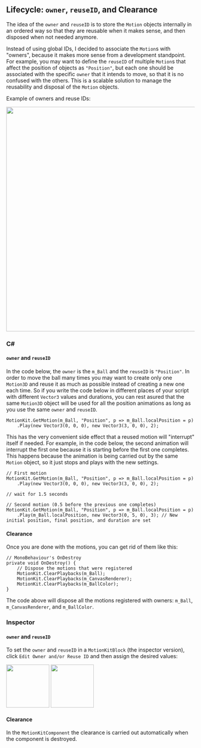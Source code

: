 ## Lifecycle: `owner`, `reuseID`, and Clearance

The idea of the `owner` and `reuseID` is to store the `Motion` objects internally in an ordered way so that they are reusable when it makes sense, and then disposed when not needed anymore. 

Instead of using global IDs, I decided to associate the `Motion`s with "owners", because it makes more sense from a development standpoint. For example, you may want to define the `reuseID` of multiple `Motion`s that affect the position of objects as `"Position"`, but each one should be associated with the specific `owner` that it intends to move, so that it is no confused with the others. This is a scalable solution to manage the reusability and disposal of the `Motion` objects.

Example of owners and reuse IDs:

<img src="https://github.com/cocodrilodog/tools-motion-kit/assets/8107813/d3c5c867-31e2-489d-92fd-b98febc89007" width="600">

### C#
#### `owner` and `reuseID`
In the code below, the `owner` is the `m_Ball` and the `reuseID` is `"Position"`. In order to move the ball many times you may want to create only one `Motion3D` and reuse it as much as possible instead of creating a new one each time. So if you write the code below in different places of your script with different `Vector3` values and durations, you can rest asured that the same `Motion3D` object will be used for all the position animations as long as you use the same `owner` and `reuseID`.
```
MotionKit.GetMotion(m_Ball, "Position", p => m_Ball.localPosition = p)
	.Play(new Vector3(0, 0, 0), new Vector3(3, 0, 0), 2);
```
This has the very convenient side effect that a reused motion will "interrupt" itself if needed. For example, in the code below, the second animation will interrupt the first one because it is starting before the first one completes. This happens because the animation is being carried out by the same `Motion` object, so it just stops and plays with the new settings. 
```
// First motion
MotionKit.GetMotion(m_Ball, "Position", p => m_Ball.localPosition = p)
	.Play(new Vector3(0, 0, 0), new Vector3(3, 0, 0), 2);

// wait for 1.5 seconds

// Second motion (0.5 before the previous one completes)
MotionKit.GetMotion(m_Ball, "Position", p => m_Ball.localPosition = p)
	.Play(m_Ball.localPosition, new Vector3(0, 5, 0), 3); // New initial position, final position, and duration are set
```
#### Clearance
Once you are done with the motions, you can get rid of them like this:
```
// MonoBehaviour's OnDestroy
private void OnDestroy() {
	// Dispose the motions that were registered
	MotionKit.ClearPlaybacks(m_Ball);
	MotionKit.ClearPlaybacks(m_CanvasRenderer);
	MotionKit.ClearPlaybacks(m_BallColor);
}
```
The code above will dispose all the motions registered with owners: `m_Ball`, `m_CanvasRenderer`, and `m_BallColor`.

### Inspector

#### `owner` and `reuseID`
To set the `owner` and `reuseID` in a `MotionKitBlock` (the inspector version), click `Edit Owner and/or Reuse ID` and then assign the desired values:

<img src="https://github.com/cocodrilodog/tools-motion-kit/assets/8107813/8f9b960e-0fe3-49db-a15b-c76eb3fc6c9b" height="115">
<img src="https://github.com/cocodrilodog/tools-motion-kit/assets/8107813/ee8846b6-df1a-4f93-8476-fb07d10484fb" height="115">

#### Clearance
In the `MotionKitComponent` the clearance is carried out automatically when the component is destroyed.